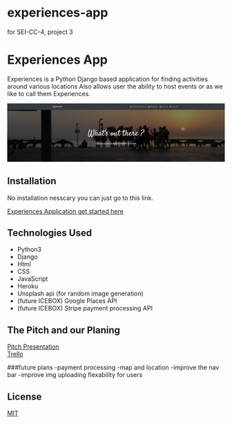 # experiences-app
for SEI-CC-4, project 3

# Experiences App

Experiences is a Python Django based application for finding activities around various locations Also allows user the ability to host events or as we like to call them Experiences.

<img src="./media/mdImg/baner.png">


## Installation

No installation nesscary you can just go to this link.

[Experiences Application get started here](experiencesapp.herokuapp.com "Experiences app")

## Technologies Used

- Python3
- Django
- Html
- CSS
- JavaScript
- Heroku
- Unsplash api (for random image generation)
- (future ICEBOX) Google Places API
- (future ICEBOX) Stripe payment processing API

## The Pitch and our Planing 
[Pitch Presentation](https://docs.google.com/presentation/d/1DNAjXGBXbbPf6wL9p9H0ejlKsjO_Jow6QXtbjNTSpVk/edit?usp=sharing)
<br>
[Trello](https://trello.com/b/XF41OcI0/airbnb-experiences)

###future plans
-payment processing
-map and location
-improve the nav bar
-improve img uploading flexability for users

## License 
[MIT](https://choosealicense.com/licenses/mit/)

